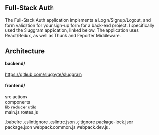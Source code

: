 ## Full-Stack Auth

The Full-Stack Auth application implements a Login/Signup/Logout, and form validation for your sign-up form for a back-end project. I specifically used the Sluggram application, linked below. The application uses React/Redux, as well as Thunk and Reporter Middleware. 

## Architecture

#### backend/
https://github.com/slugbyte/sluggram
  
#### frontend/

src	
  actions	
components	
lib	
reducer	
utils	
main.js	
routes.js

.babelrc 
.eslintignore
.eslintrc.json
.gitignore
package-lock.json
package.json
webpack.common.js
webpack.dev.js
.

